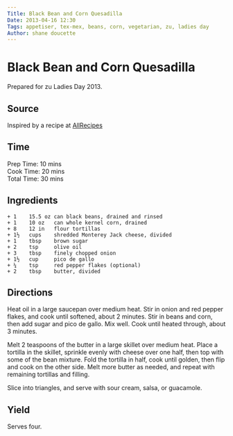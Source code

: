 ```yaml
---
Title: Black Bean and Corn Quesadilla
Date: 2013-04-16 12:30
Tags: appetiser, tex-mex, beans, corn, vegetarian, zu, ladies day
Author: shane doucette
---
```


# Black Bean and Corn Quesadilla
Prepared for zu Ladies Day 2013.

## Source
Inspired by a recipe at [AllRecipes](http://allrecipes.com/recipe/104850/black-bean-and-corn-quesadillas/)

## Time
Prep Time: 10 mins  
Cook Time: 20 mins  
Total Time: 30 mins  

## Ingredients
~~~~
+ 1    15.5 oz can black beans, drained and rinsed
+ 1    10 oz   can whole kernel corn, drained
+ 8    12 in   flour tortillas
+ 1½   cups    shredded Monterey Jack cheese, divided
+ 1    tbsp    brown sugar
+ 2    tsp     olive oil
+ 3    tbsp    finely chopped onion
+ 1½   cup     pico de gallo
+ ¼    tsp     red pepper flakes (optional)
+ 2    tbsp    butter, divided
~~~~

## Directions
Heat oil in a large saucepan over medium heat. Stir in onion and red pepper flakes, and cook until softened, about 2 minutes. Stir in beans and corn, then add sugar and pico de gallo.  Mix well. Cook until heated through, about 3 minutes.

Melt 2 teaspoons of the butter in a large skillet over medium heat. Place a tortilla in the skillet, sprinkle evenly with cheese over one half, then top with some of the bean mixture. Fold the tortilla in half, cook until golden, then flip and cook on the other side. Melt more butter as needed, and repeat with remaining tortillas and filling.

Slice into triangles, and serve with sour cream, salsa, or guacamole.

## Yield
Serves four.

